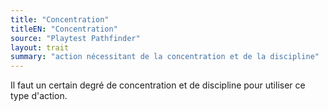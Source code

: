 ```yaml
---
title: "Concentration"
titleEN: "Concentration"
source: "Playtest Pathfinder"
layout: trait
summary: "action nécessitant de la concentration et de la discipline"
---
```


Il faut un certain degré de concentration et de discipline pour utiliser ce type d'action.
